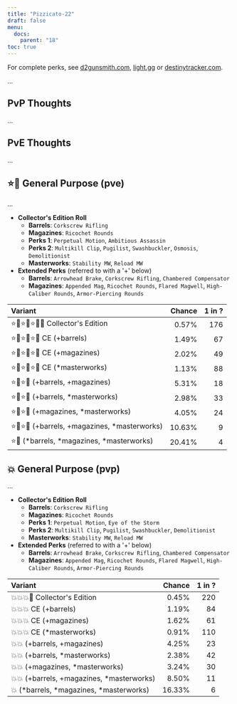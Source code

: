 ```yaml
---
title: "Pizzicato-22"
draft: false
menu:
  docs:
    parent: "18"
toc: true
---
```


For complete perks, see [d2gunsmith.com](https://d2gunsmith.com/w/4100775158), [light.gg](https://www.light.gg/db/items/4100775158) or [destinytracker.com](https://destinytracker.com/destiny-2/db/items/4100775158).

...

## PvP Thoughts

...

## PvE Thoughts

...

## ⭐👾 General Purpose (pve)

...

* **Collector's Edition Roll**
  * **Barrels**: `Corkscrew Rifling`
  * **Magazines**: `Ricochet Rounds`
  * **Perks 1**: `Perpetual Motion`, `Ambitious Assassin`
  * **Perks 2**: `Multikill Clip`, `Pugilist`, `Swashbuckler`, `Osmosis`, `Demolitionist`
  * **Masterworks**: `Stability MW`, `Reload MW`
* **Extended Perks** (referred to with a '+' below)
  * **Barrels**: `Arrowhead Brake`, `Corkscrew Rifling`, `Chambered Compensator`
  * **Magazines**: `Appended Mag`, `Ricochet Rounds`, `Flared Magwell`, `High-Caliber Rounds`, `Armor-Piercing Rounds`

| Variant | Chance | 1 in ? |
|:-|-:|-:|
| ⭐👾⭐👾⭐👾🌟 Collector's Edition | 0.57% | 176 |
| ⭐👾⭐👾⭐👾 CE (+barrels) | 1.49% | 67 |
| ⭐👾⭐👾⭐👾 CE (+magazines) | 2.02% | 49 |
| ⭐👾⭐👾⭐👾 CE (*masterworks) | 1.13% | 88 |
| ⭐👾⭐👾 (+barrels, +magazines) | 5.31% | 18 |
| ⭐👾⭐👾 (+barrels, *masterworks) | 2.98% | 33 |
| ⭐👾⭐👾 (+magazines, *masterworks) | 4.05% | 24 |
| ⭐👾⭐👾 (+barrels, +magazines, *masterworks) | 10.63% | 9 |
| ⭐👾 (*barrels, *magazines, *masterworks) | 20.41% | 4 |

## 💥 General Purpose (pvp)

...

* **Collector's Edition Roll**
  * **Barrels**: `Corkscrew Rifling`
  * **Magazines**: `Ricochet Rounds`
  * **Perks 1**: `Perpetual Motion`, `Eye of the Storm`
  * **Perks 2**: `Multikill Clip`, `Pugilist`, `Swashbuckler`, `Demolitionist`
  * **Masterworks**: `Stability MW`, `Reload MW`
* **Extended Perks** (referred to with a '+' below)
  * **Barrels**: `Arrowhead Brake`, `Corkscrew Rifling`, `Chambered Compensator`
  * **Magazines**: `Appended Mag`, `Ricochet Rounds`, `Flared Magwell`, `High-Caliber Rounds`, `Armor-Piercing Rounds`

| Variant | Chance | 1 in ? |
|:-|-:|-:|
| 💥💥💥🌟 Collector's Edition | 0.45% | 220 |
| 💥💥💥 CE (+barrels) | 1.19% | 84 |
| 💥💥💥 CE (+magazines) | 1.62% | 61 |
| 💥💥💥 CE (*masterworks) | 0.91% | 110 |
| 💥💥 (+barrels, +magazines) | 4.25% | 23 |
| 💥💥 (+barrels, *masterworks) | 2.38% | 42 |
| 💥💥 (+magazines, *masterworks) | 3.24% | 30 |
| 💥💥 (+barrels, +magazines, *masterworks) | 8.50% | 11 |
| 💥 (*barrels, *magazines, *masterworks) | 16.33% | 6 |
